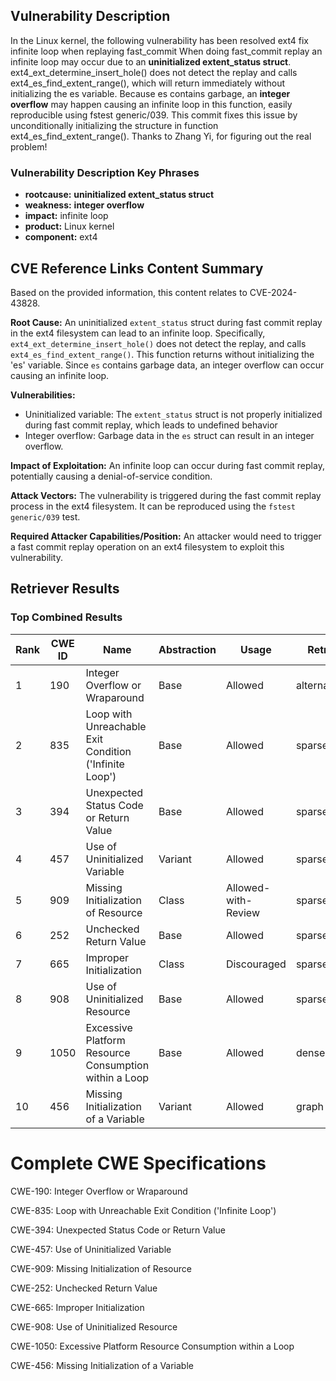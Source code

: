 ## Vulnerability Description
In the Linux kernel, the following vulnerability has been resolved ext4 fix infinite loop when replaying fast_commit When doing fast_commit replay an infinite loop may occur due to an **uninitialized extent_status struct**. ext4_ext_determine_insert_hole() does not detect the replay and calls ext4_es_find_extent_range(), which will return immediately without initializing the es variable. Because es contains garbage, an **integer overflow** may happen causing an infinite loop in this function, easily reproducible using fstest generic/039. This commit fixes this issue by unconditionally initializing the structure in function ext4_es_find_extent_range(). Thanks to Zhang Yi, for figuring out the real problem!

### Vulnerability Description Key Phrases
- **rootcause:** **uninitialized extent_status struct**
- **weakness:** **integer overflow**
- **impact:** infinite loop
- **product:** Linux kernel
- **component:** ext4

## CVE Reference Links Content Summary
Based on the provided information, this content relates to CVE-2024-43828.

**Root Cause:**
An uninitialized `extent_status` struct during fast commit replay in the ext4 filesystem can lead to an infinite loop. Specifically, `ext4_ext_determine_insert_hole()` does not detect the replay, and calls `ext4_es_find_extent_range()`. This function returns without initializing the 'es' variable. Since `es` contains garbage data, an integer overflow can occur causing an infinite loop.

**Vulnerabilities:**
- Uninitialized variable: The `extent_status` struct is not properly initialized during fast commit replay, which leads to undefined behavior
- Integer overflow: Garbage data in the `es` struct can result in an integer overflow.

**Impact of Exploitation:**
An infinite loop can occur during fast commit replay, potentially causing a denial-of-service condition.

**Attack Vectors:**
The vulnerability is triggered during the fast commit replay process in the ext4 filesystem. It can be reproduced using the `fstest generic/039` test.

**Required Attacker Capabilities/Position:**
An attacker would need to trigger a fast commit replay operation on an ext4 filesystem to exploit this vulnerability.

## Retriever Results

### Top Combined Results

| Rank | CWE ID | Name | Abstraction | Usage  | Retrievers | Individual Scores |
|------|--------|------|-------------|-------|------------|-------------------|
| 1 | 190 | Integer Overflow or Wraparound | Base | Allowed | alternate_terms | 0.800 |
| 2 | 835 | Loop with Unreachable Exit Condition ('Infinite Loop') | Base | Allowed | sparse | 0.510 |
| 3 | 394 | Unexpected Status Code or Return Value | Base | Allowed | sparse | 0.472 |
| 4 | 457 | Use of Uninitialized Variable | Variant | Allowed | sparse | 0.468 |
| 5 | 909 | Missing Initialization of Resource | Class | Allowed-with-Review | sparse | 0.459 |
| 6 | 252 | Unchecked Return Value | Base | Allowed | sparse | 0.455 |
| 7 | 665 | Improper Initialization | Class | Discouraged | sparse | 0.453 |
| 8 | 908 | Use of Uninitialized Resource | Base | Allowed | sparse | 0.451 |
| 9 | 1050 | Excessive Platform Resource Consumption within a Loop | Base | Allowed | dense | 0.481 |
| 10 | 456 | Missing Initialization of a Variable | Variant | Allowed | graph | 0.003 |



# Complete CWE Specifications

CWE-190: Integer Overflow or Wraparound

CWE-835: Loop with Unreachable Exit Condition ('Infinite Loop')

CWE-394: Unexpected Status Code or Return Value

CWE-457: Use of Uninitialized Variable

CWE-909: Missing Initialization of Resource

CWE-252: Unchecked Return Value

CWE-665: Improper Initialization

CWE-908: Use of Uninitialized Resource

CWE-1050: Excessive Platform Resource Consumption within a Loop

CWE-456: Missing Initialization of a Variable